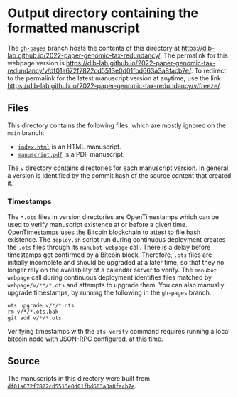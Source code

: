 # Output directory containing the formatted manuscript

The [`gh-pages`](https://github.com/dib-lab/2022-paper-genomic-tax-redundancy/tree/gh-pages) branch hosts the contents of this directory at <https://dib-lab.github.io/2022-paper-genomic-tax-redundancy/>.
The permalink for this webpage version is <https://dib-lab.github.io/2022-paper-genomic-tax-redundancy/v/df01a672f7822cd5513e0d01fbd663a3a8facb7e/>.
To redirect to the permalink for the latest manuscript version at anytime, use the link <https://dib-lab.github.io/2022-paper-genomic-tax-redundancy/v/freeze/>.

## Files

This directory contains the following files, which are mostly ignored on the `main` branch:

+ [`index.html`](index.html) is an HTML manuscript.
+ [`manuscript.pdf`](manuscript.pdf) is a PDF manuscript.

The `v` directory contains directories for each manuscript version.
In general, a version is identified by the commit hash of the source content that created it.

### Timestamps

The `*.ots` files in version directories are OpenTimestamps which can be used to verify manuscript existence at or before a given time.
[OpenTimestamps](https://opentimestamps.org/) uses the Bitcoin blockchain to attest to file hash existence.
The `deploy.sh` script run during continuous deployment creates the `.ots` files through its `manubot webpage` call.
There is a delay before timestamps get confirmed by a Bitcoin block.
Therefore, `.ots` files are initially incomplete and should be upgraded at a later time, so that they no longer rely on the availability of a calendar server to verify.
The `manubot webpage` call during continuous deployment identifies files matched by `webpage/v/**/*.ots` and attempts to upgrade them.
You can also manually upgrade timestamps, by running the following in the `gh-pages` branch:

```shell
ots upgrade v/*/*.ots
rm v/*/*.ots.bak
git add v/*/*.ots
```

Verifying timestamps with the `ots verify` command requires running a local bitcoin node with JSON-RPC configured, at this time.

## Source

The manuscripts in this directory were built from
[`df01a672f7822cd5513e0d01fbd663a3a8facb7e`](https://github.com/dib-lab/2022-paper-genomic-tax-redundancy/commit/df01a672f7822cd5513e0d01fbd663a3a8facb7e).
